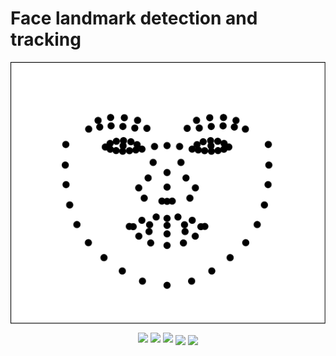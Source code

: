 # Face landmark detection and tracking

<p align="middle">
  <img src="./points/101.png" align="center" />
</p>

<p align="middle">
  <img src="./gif/1.gif" width="33%" />
  <img src="./gif/2.gif" width="33%" /> 
  <img src="./gif/b.gif" width="33%" />

  <img src="./gif/4.gif" align="center" />

  <img src="./gif/n.gif" align="center" />
</p>
